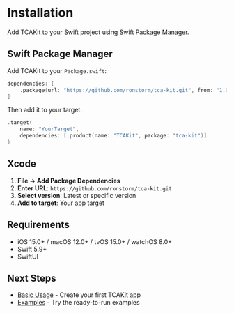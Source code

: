 # Installation

Add TCAKit to your Swift project using Swift Package Manager.

## Swift Package Manager

Add TCAKit to your `Package.swift`:

```swift
dependencies: [
    .package(url: "https://github.com/ronstorm/tca-kit.git", from: "1.0.0")
]
```

Then add it to your target:

```swift
.target(
    name: "YourTarget",
    dependencies: [.product(name: "TCAKit", package: "tca-kit")]
)
```

## Xcode

1. **File → Add Package Dependencies**
2. **Enter URL**: `https://github.com/ronstorm/tca-kit.git`
3. **Select version**: Latest or specific version
4. **Add to target**: Your app target

## Requirements

- iOS 15.0+ / macOS 12.0+ / tvOS 15.0+ / watchOS 8.0+
- Swift 5.9+
- SwiftUI

## Next Steps

- [Basic Usage](basic-usage.md) - Create your first TCAKit app
- [Examples](../Examples/) - Try the ready-to-run examples
